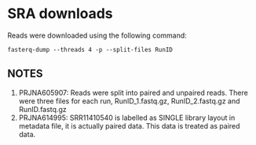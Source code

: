 # SRA downloads

Reads were downloaded using the following command:

```
fasterq-dump --threads 4 -p --split-files RunID
```

## NOTES
1. PRJNA605907: Reads were split into paired and unpaired reads. There were three files for each run, RunID_1.fastq.gz, RunID_2.fastq.gz and RunID.fastq.gz 
2. PRJNA614995: SRR11410540 is labelled as SINGLE library layout in metadata file, it is actually paired data. This data is treated as paired data.



